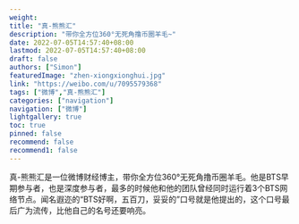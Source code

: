 ```yaml
---
weight: 
title: "真-熊熊汇"
description: "带你全方位360°无死角撸币圈羊毛~"
date: 2022-07-05T14:57:40+08:00
lastmod: 2022-07-05T14:57:40+08:00
draft: false
authors: ["Simon"]
featuredImage: "zhen-xiongxionghui.jpg"
link: "https://weibo.com/u/7095579368"
tags: ["微博","真-熊熊汇"]
categories: ["navigation"]
navigation: ["微博"]
lightgallery: true
toc: true
pinned: false
recommend: false
recommend1: false
---
```

真-熊熊汇是一位微博财经博主，带你全方位360°无死角撸币圈羊毛。他是BTS早期参与者，也是深度参与者，最多的时候他和他的团队曾经同时运行着3个BTS网络节点。闻名遐迩的“BTS好啊，五百刀，妥妥的”口号就是他提出的，这个口号最后广为流传，比他自己的名号还要响亮。